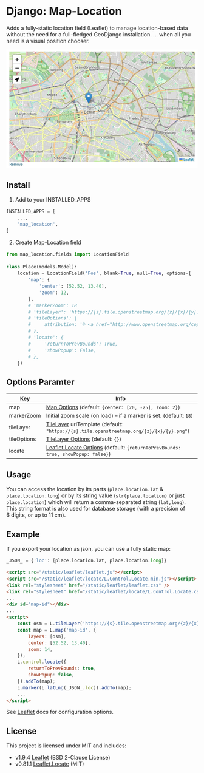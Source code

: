 # Django: Map-Location

Adds a fully-static location field (Leaflet) to manage location-based data without the need for a full-fledged GeoDjango installation. ... when all you need is a visual position chooser.

![screenshot](screenshot.jpg)


## Install

1. Add to your INSTALLED_APPS

```py
INSTALLED_APPS = [
    ...,
    'map_location',
]
```

2. Create Map-Location field

```py
from map_location.fields import LocationField

class Place(models.Model):
    location = LocationField('Pos', blank=True, null=True, options={
        'map': {
            'center': [52.52, 13.40],
            'zoom': 12,
        },
        # 'markerZoom': 18
        # 'tileLayer': 'https://{s}.tile.openstreetmap.org/{z}/{x}/{y}.png',
        # 'tileOptions': {
        #     attribution: '© <a href="http://www.openstreetmap.org/copyright">OpenStreetMap</a>',
        # },
        # 'locate': {
        #     'returnToPrevBounds': True,
        #     'showPopup': False,
        # },
    })
```


## Options Paramter

| Key         | Info
|-------------|------------------
| map         | [Map Options](https://leafletjs.com/reference.html#map-option) (default: `{center: [20, -25], zoom: 2}`)
| markerZoom  | Initial zoom scale (on load) – if a marker is set.  (default: `18`)
| tileLayer   | [TileLayer](https://leafletjs.com/reference.html#tilelayer) urlTemplate (default: `"https://{s}.tile.openstreetmap.org/{z}/{x}/{y}.png"`)
| tileOptions | [TileLayer Options](https://leafletjs.com/reference.html#tilelayer-option) (default: `{}`)
| locate      | [Leaflet.Locate Options](https://github.com/domoritz/leaflet-locatecontrol#possible-options) (default: `{returnToPrevBounds: true, showPopup: false}`)


## Usage

You can access the location by its parts (`place.location.lat` & `place.location.long`) or by its string value (`str(place.location)` or just `place.location`) which will return a comma-separated string (`lat,long`). This string format is also used for database storage (with a precision of 6 digits, or up to 11 cm).


## Example

If you export your location as json, you can use a fully static map:

```py
_JSON_ = {'loc': [place.location.lat, place.location.long]}
```

```html
<script src="/static/leaflet/leaflet.js"></script>
<script src="/static/leaflet/locate/L.Control.Locate.min.js"></script>
<link rel="stylesheet" href="/static/leaflet/leaflet.css" />
<link rel="stylesheet" href="/static/leaflet/locate/L.Control.Locate.css" />
...
<div id="map-id"></div>
...
<script>
    const osm = L.tileLayer('https://{s}.tile.openstreetmap.org/{z}/{x}/{y}.png');
    const map = L.map('map-id', {
        layers: [osm],
        center: [52.52, 13.40],
        zoom: 14,
    });
    L.control.locate({
        returnToPrevBounds: true,
        showPopup: false,
    }).addTo(map);
    L.marker(L.latLng(_JSON_.loc)).addTo(map);
    ...
</script>
```

See [Leaflet](https://leafletjs.com/) docs for configuration options.


## License

This project is licensed under MIT and includes:

- v1.9.4 [Leaflet](https://github.com/Leaflet/Leaflet) (BSD 2-Clause License)
- v0.81.1 [Leaflet.Locate](https://github.com/domoritz/leaflet-locatecontrol) (MIT)
